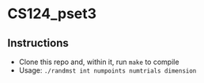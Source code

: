 # CS124_pset3

## Instructions
* Clone this repo and, within it, run `make` to compile
* Usage: `./randmst int numpoints numtrials dimension`
